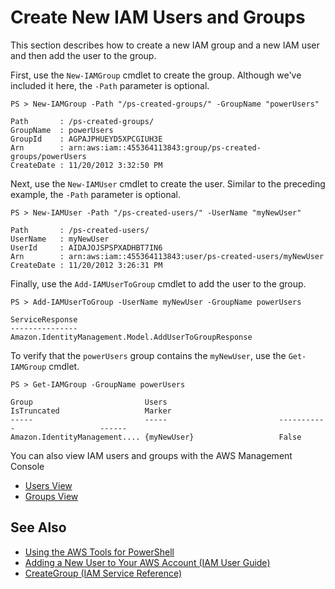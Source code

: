 # Create New IAM Users and Groups<a name="pstools-iam-new-user-group"></a>

This section describes how to create a new IAM group and a new IAM user and then add the user to the group\.

First, use the `New-IAMGroup` cmdlet to create the group\. Although we've included it here, the `-Path` parameter is optional\.

```
PS > New-IAMGroup -Path "/ps-created-groups/" -GroupName "powerUsers"

Path       : /ps-created-groups/
GroupName  : powerUsers
GroupId    : AGPAJPHUEYD5XPCGIUH3E
Arn        : arn:aws:iam::455364113843:group/ps-created-groups/powerUsers
CreateDate : 11/20/2012 3:32:50 PM
```

Next, use the `New-IAMUser` cmdlet to create the user\. Similar to the preceding example, the `-Path` parameter is optional\.

```
PS > New-IAMUser -Path "/ps-created-users/" -UserName "myNewUser"

Path       : /ps-created-users/
UserName   : myNewUser
UserId     : AIDAJOJSPSPXADHBT7IN6
Arn        : arn:aws:iam::455364113843:user/ps-created-users/myNewUser
CreateDate : 11/20/2012 3:26:31 PM
```

Finally, use the `Add-IAMUserToGroup` cmdlet to add the user to the group\.

```
PS > Add-IAMUserToGroup -UserName myNewUser -GroupName powerUsers

ServiceResponse
---------------
Amazon.IdentityManagement.Model.AddUserToGroupResponse
```

To verify that the `powerUsers` group contains the `myNewUser`, use the `Get-IAMGroup` cmdlet\.

```
PS > Get-IAMGroup -GroupName powerUsers

Group                         Users                         IsTruncated                   Marker
-----                         -----                         -----------                   ------
Amazon.IdentityManagement.... {myNewUser}                   False
```

You can also view IAM users and groups with the AWS Management Console
+  [Users View](https://console.aws.amazon.com/iam/home#/users)
+  [Groups View](https://console.aws.amazon.com/iamv2/home?#/groups)

## See Also<a name="pstools-seealso-iam-users"></a>
+  [Using the AWS Tools for PowerShell](pstools-using.md) 
+  [Adding a New User to Your AWS Account \(IAM User Guide\)](https://docs.aws.amazon.com/IAM/latest/UserGuide/Using_SettingUpUser.html) 
+  [CreateGroup \(IAM Service Reference\)](https://docs.aws.amazon.com/IAM/latest/APIReference/API_API_CreateGroup.html) 